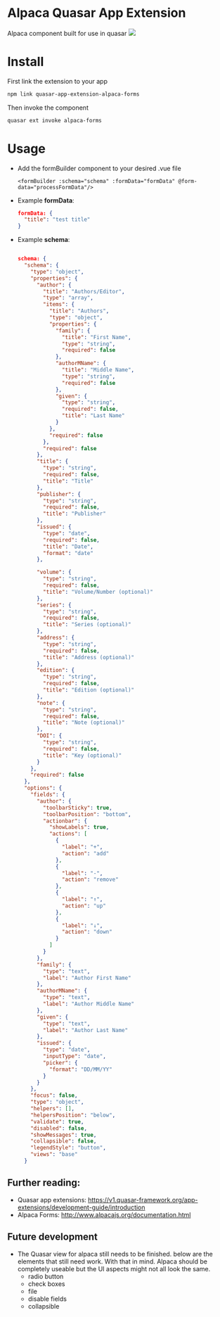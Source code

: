 # Alpaca Quasar App Extension 
Alpaca component built for use in quasar
<img src="https://i.ibb.co/K6h1F1n/Screen-Shot-2019-05-01-at-4-26-20-PM.png">
# Install
First link the extension to your app 
```bash
npm link quasar-app-extension-alpaca-forms
```

Then invoke the component
```bash
quasar ext invoke alpaca-forms 
```

# Usage
- Add the formBuilder component to your desired .vue file  

   `<formBuilder :schema="schema" :formData="formData" @form-data="processFormData"/>`

- Example **formData**:
  ```json
  formData: {
    "title": "test title"
  }
  ```
- Example **schema**:
  ```json

  schema: {
    "schema": {
      "type": "object",
      "properties": {
        "author": {
          "title": "Authors/Editor",
          "type": "array",
          "items": {
            "title": "Authors",
            "type": "object",
            "properties": {
              "family": {
                "title": "First Name",
                "type": "string",
                "required": false
              },
              "authorMName": {
                "title": "Middle Name",
                "type": "string",
                "required": false
              },
              "given": {
                "type": "string",
                "required": false,
                "title": "Last Name"
              }
            },
            "required": false
          },
          "required": false
        },
        "title": {
          "type": "string",
          "required": false,
          "title": "Title"
        },
        "publisher": {
          "type": "string",
          "required": false,
          "title": "Publisher"
        },     
        "issued": {
          "type": "date",
          "required": false,
          "title": "Date",
          "format": "date"
        },

        "volume": {
          "type": "string",
          "required": false,
          "title": "Volume/Number (optional)"
        },
        "series": {
          "type": "string",
          "required": false,
          "title": "Series (optional)"
        },
        "address": {
          "type": "string",
          "required": false,
          "title": "Address (optional)"
        },
        "edition": {
          "type": "string",
          "required": false,
          "title": "Edition (optional)"
        },
        "note": {
          "type": "string",
          "required": false,
          "title": "Note (optional)"
        },
        "DOI": {
          "type": "string",
          "required": false,
          "title": "Key (optional)"
        }
      },
      "required": false
    },
    "options": {
      "fields": {
        "author": {
          "toolbarSticky": true,
          "toolbarPosition": "bottom",
          "actionbar": {
            "showLabels": true,
            "actions": [
              {
                "label": "+",
                "action": "add"
              },
              {
                "label": "-",
                "action": "remove"
              },
              {
                "label": "↑",
                "action": "up"
              },
              {
                "label": "↓",
                "action": "down"
              }
            ]
          }
        },
        "family": {
          "type": "text",
          "label": "Author First Name"
        },
        "authorMName": {
          "type": "text",
          "label": "Author Middle Name"
        },
        "given": {
          "type": "text",
          "label": "Author Last Name"
        },
        "issued": {
          "type": "date",
          "inputType": "date",
          "picker": {
            "format": "DD/MM/YY"
          }
        }
      },
      "focus": false,
      "type": "object",
      "helpers": [],
      "helpersPosition": "below",
      "validate": true,
      "disabled": false,
      "showMessages": true,
      "collapsible": false,
      "legendStyle": "button",
      "views": "base"
    }
  ```

## Further reading: 
  - Quasar app extensions: https://v1.quasar-framework.org/app-extensions/development-guide/introduction
  - Alpaca Forms: http://www.alpacajs.org/documentation.html

## Future development
- The Quasar view for alpaca still needs to be finished. below are the elements that still need work. With that in mind. Alpaca should be completely useable but the UI aspects might not all look the same.
  - radio button
  - check boxes 
  - file
  - disable fields
  - collapsible
  